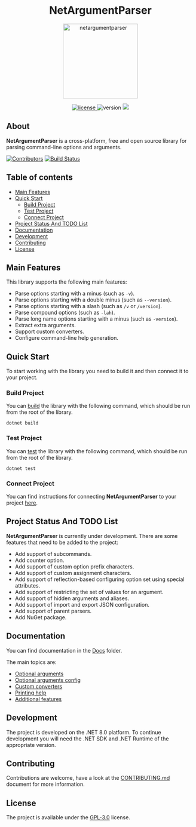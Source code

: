 <h1 align="center">NetArgumentParser</h1>
<p align="center">
  <img alt="netargumentparser" height="200" src="https://i.giphy.com/media/v1.Y2lkPTc5MGI3NjExOXFmc21tZjN4OGY2cXRyaTNqdzQwdHY3ZmRyOXdib240cmY5M2hsZCZlcD12MV9pbnRlcm5hbF9naWZfYnlfaWQmY3Q9Zw/z5zWcuq8qDfrl9B3Tp/giphy.gif" />
</p>

<p align="center">
  <a href="https://github.com/yakovypg/NetArgumentParser/blob/main/LICENSE">
    <img src="https://img.shields.io/badge/License-GPLv3-darkyellow.svg" alt="license" />
  </a>
  <img src="https://img.shields.io/badge/Version-0.0.1-red.svg" alt="version" />
  <img src="https://img.shields.io/badge/C%23-.NET 8-blue" />
</p>

## About
**NetArgumentParser** is a cross-platform, free and open source library for parsing command-line options and arguments.

[![Contributors](https://img.shields.io/github/contributors/yakovypg/NetArgumentParser)](https://github.com/yakovypg/NetArgumentParser/graphs/contributors)
[![Build Status](https://img.shields.io/github/actions/workflow/status/yakovypg/NetArgumentParser/dotnet.yml?branch=main)](https://github.com/yakovypg/NetArgumentParser/actions/workflows/dotnet.yml?query=branch%3Amain)

## Table of contents
*    [Main Features](#main-features)
*    [Quick Start](#quick-start)
     *    [Build Project](#build-project)
     *    [Test Project](#test-project)
     *    [Connect Project](#connect-project)
*    [Project Status And TODO List](#project-status-and-todo-list)
*    [Documentation](#documentation)
*    [Development](#development)
*    [Contributing](#contributing)
*    [License](#license)

## Main Features
This library supports the following main features:
- Parse options starting with a minus (such as `-v`).
- Parse options starting with a double minus (such as `--version`).
- Parse options starting with a slash (such as `/v` or `/version`).
- Parse compound options (such as `-lah`).
- Parse long name options starting with a minus (such as `-version`).
- Extract extra arguments.
- Support custom converters.
- Configure command-line help generation.

## Quick Start
To start working with the library you need to build it and then connect it to your project.

### Build Project
You can [build](https://learn.microsoft.com/en-us/dotnet/core/tools/dotnet-build) the library with the following command, which should be run from the root of the library.
```
dotnet build
```

### Test Project
You can [test](https://learn.microsoft.com/en-us/dotnet/core/tools/dotnet-test) the library with the following command, which should be run from the root of the library.
```
dotnet test
```

### Connect Project
You can find instructions for connecting **NetArgumentParser** to your project [here](Docs/ConnectProject.md).

## Project Status And TODO List
**NetArgumentParser** is currently under development. There are some features that need to be added to the project:
- Add support of subcommands.
- Add counter option.
- Add support of custom option prefix characters.
- Add support of custom assignment characters.
- Add support of reflection-based configuring option set using special attributes.
- Add support of restricting the set of values for an argument.
- Add support of hidden arguments and aliases.
- Add support of import and export JSON configuration.
- Add support of parent parsers.
- Add NuGet package.

## Documentation
You can find documentation in the [Docs](Docs) folder.

The main topics are:
- [Optional arguments](Docs/OptionalArguments.md)
- [Optional arguments config](Docs/OptionalArgumentsConfig.md)
- [Custom converters](Docs/CustomConverters.md)
- [Printing help](Docs/PrintingHelp.md)
- [Additional features](Docs/AdditionalFeatures.md)

## Development
The project is developed on the .NET 8.0 platform. To continue development you will need the .NET SDK and .NET Runtime of the appropriate version.

## Contributing
Contributions are welcome, have a look at the [CONTRIBUTING.md](CONTRIBUTING.md) document for more information.

## License
The project is available under the [GPL-3.0](LICENSE) license.

